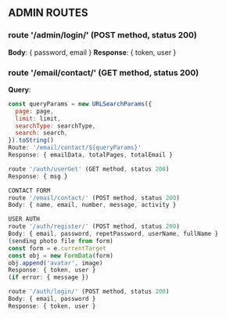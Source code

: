 ## ADMIN ROUTES

### route '/admin/login/'  (POST method, status 200)
**Body**: { password, email }
**Response**: { token, user }

### route '/email/contact/'  (GET method, status 200)
**Query**: 
```javascript
const queryParams = new URLSearchParams({
  page: page,
  limit: limit,
  searchType: searchType,
  search: search,
}).toString()
Route: '/email/contact/${queryParams}'
Response: { emailData, totalPages, totalEmail }

route '/auth/userGet' (GET method, status 200)
Response: { msg }

CONTACT FORM
route '/email/contact/' (POST method, status 200)
Body: { name, email, number, message, activity }

USER AUTH
route '/auth/register/' (POST method, status 200)
Body: { email, password, repetPassword, userName, fullName }
(sending photo file from form)
const form = e.currentTarget
const obj = new FormData(form)
obj.append('avatar', image)
Response: { token, user }
(if error: { message })

route '/auth/login/' (POST method, status 200)
Body: { email, password }
Response: { token, user }

 
 
```
  
